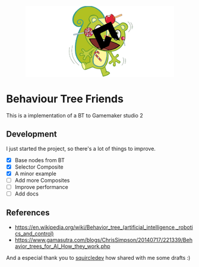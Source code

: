 <div align="center"/>
<img src="./readme_header.png" width="400"> </img>
<div align="left"/>

# Behaviour Tree Friends

This is a implementation of a BT to Gamemaker studio 2

## Development

I just started the project, so there's a lot of things to improve.

- [X]  Base nodes from BT
- [X]  Selector Composite
- [X]  A minor example
- [ ]  Add more Composites
- [ ]  Improve performance
- [ ]  Add docs

## References

- https://en.wikipedia.org/wiki/Behavior_tree_(artificial_intelligence,_robotics_and_control)
- https://www.gamasutra.com/blogs/ChrisSimpson/20140717/221339/Behavior_trees_for_AI_How_they_work.php

And a especial thank you to [squircledev](github.com/squircledev) how shared with me some drafts :)
